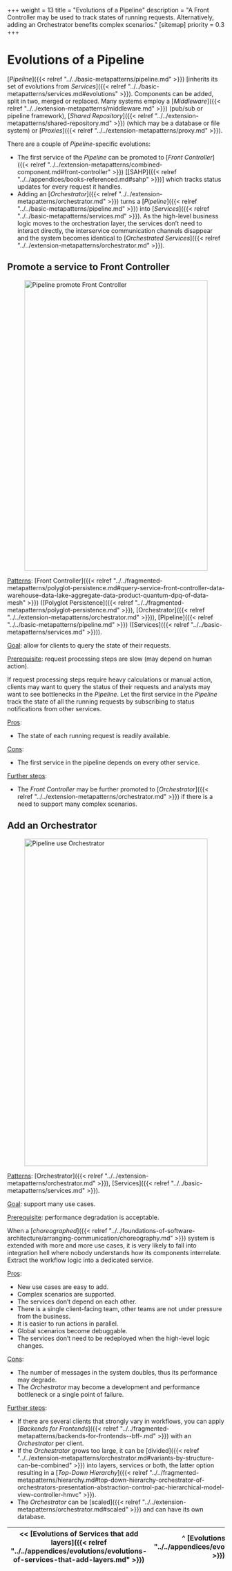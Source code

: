 +++
weight = 13
title = "Evolutions of a Pipeline"
description = "A Front Controller may be used to track states of running requests. Alternatively, adding an Orchestrator benefits complex scenarios."
[sitemap]
  priority = 0.3
+++

# Evolutions of a Pipeline

[*Pipeline*]({{< relref "../../basic-metapatterns/pipeline.md" >}}) [inherits its set of evolutions from *Services*]({{< relref "../../basic-metapatterns/services.md#evolutions" >}})\. Components can be added, split in two, merged or replaced\. Many systems employ a [*Middleware*]({{< relref "../../extension-metapatterns/middleware.md" >}}) \(pub/sub or pipeline framework\), [*Shared Repository*]({{< relref "../../extension-metapatterns/shared-repository.md" >}}) \(which may be a database or file system\) or [*Proxies*]({{< relref "../../extension-metapatterns/proxy.md" >}})\.

There are a couple of *Pipeline*\-specific evolutions:

- The first service of the *Pipeline* can be promoted to [*Front Controller*]({{< relref "../../extension-metapatterns/combined-component.md#front-controller" >}}) \[[SAHP]({{< relref "../../appendices/books-referenced.md#sahp" >}})\] which tracks status updates for every request it handles\.
- Adding an [*Orchestrator*]({{< relref "../../extension-metapatterns/orchestrator.md" >}}) turns a [*Pipeline*]({{< relref "../../basic-metapatterns/pipeline.md" >}}) into [*Services*]({{< relref "../../basic-metapatterns/services.md" >}})\. As the high\-level business logic moves to the orchestration layer, the services don’t need to interact directly, the interservice communication channels disappear and the system becomes identical to [*Orchestrated Services*]({{< relref "../../extension-metapatterns/orchestrator.md" >}})\.


## Promote a service to Front Controller

<figure>
<a href="/diagrams/Evolutions/Services/Pipeline%20promote%20Front%20Controller.png" style="outline:none">
<img src="/diagrams/Evolutions/Services/Pipeline%20promote%20Front%20Controller.png" alt="Pipeline promote Front Controller" width="2424" height="673" style="width:100%"/>
</a>
</figure>

<ins>Patterns</ins>: [Front Controller]({{< relref "../../fragmented-metapatterns/polyglot-persistence.md#query-service-front-controller-data-warehouse-data-lake-aggregate-data-product-quantum-dpq-of-data-mesh" >}}) \([Polyglot Persistence]({{< relref "../../fragmented-metapatterns/polyglot-persistence.md" >}}), [Orchestrator]({{< relref "../../extension-metapatterns/orchestrator.md" >}})\), [Pipeline]({{< relref "../../basic-metapatterns/pipeline.md" >}}) \([Services]({{< relref "../../basic-metapatterns/services.md" >}})\)\.

<ins>Goal</ins>: allow for clients to query the state of their requests\.

<ins>Prerequisite</ins>: request processing steps are slow \(may depend on human action\)\.

If request processing steps require heavy calculations or manual action, clients may want to query the status of their requests and analysts may want to see bottlenecks in the *Pipeline*\. Let the first service in the *Pipeline* track the state of all the running requests by subscribing to status notifications from other services\.

<ins>Pros</ins>: 

- The state of each running request is readily available\.


<ins>Cons</ins>: 

- The first service in the pipeline depends on every other service\.


<ins>Further steps</ins>:

- The *Front Controller* may be further promoted to [*Orchestrator*]({{< relref "../../extension-metapatterns/orchestrator.md" >}}) if there is a need to support many complex scenarios\.


## Add an Orchestrator

<figure>
<a href="/diagrams/Evolutions/Services/Pipeline%20use%20Orchestrator.png" style="outline:none">
<img src="/diagrams/Evolutions/Services/Pipeline%20use%20Orchestrator.png" alt="Pipeline use Orchestrator" width="2456" height="758" style="width:100%"/>
</a>
</figure>

<ins>Patterns</ins>: [Orchestrator]({{< relref "../../extension-metapatterns/orchestrator.md" >}}), [Services]({{< relref "../../basic-metapatterns/services.md" >}})\.

<ins>Goal</ins>: support many use cases\.

<ins>Prerequisite</ins>: performance degradation is acceptable\.

When a [*choreographed*]({{< relref "../../foundations-of-software-architecture/arranging-communication/choreography.md" >}}) system is extended with more and more use cases, it is very likely to fall into integration hell where nobody understands how its components interrelate\. Extract the workflow logic into a dedicated service\.

<ins>Pros</ins>: 

- New use cases are easy to add\.
- Complex scenarios are supported\.
- The services don’t depend on each other\.
- There is a single client\-facing team, other teams are not under pressure from the business\.
- It is easier to run actions in parallel\.
- Global scenarios become debuggable\.
- The services don’t need to be redeployed when the high\-level logic changes\.


<ins>Cons</ins>: 

- The number of messages in the system doubles, thus its performance may degrade\.
- The *Orchestrator* may become a development and performance bottleneck or a single point of failure\.


<ins>Further steps</ins>:

- If there are several clients that strongly vary in workflows, you can apply [*Backends for Frontends*]({{< relref "../../fragmented-metapatterns/backends-for-frontends--bff-.md" >}}) with an *Orchestrator* per client\.
- If the *Orchestrator* grows too large, it can be [divided]({{< relref "../../extension-metapatterns/orchestrator.md#variants-by-structure-can-be-combined" >}}) into layers, services or both, the latter option resulting in a [*Top\-Down Hierarchy*]({{< relref "../../fragmented-metapatterns/hierarchy.md#top-down-hierarchy-orchestrator-of-orchestrators-presentation-abstraction-control-pac-hierarchical-model-view-controller-hmvc" >}})\.
- The *Orchestrator* can be [scaled]({{< relref "../../extension-metapatterns/orchestrator.md#scaled" >}}) and can have its own database\.


<nav>

| \<\< [Evolutions of Services that add layers]({{< relref "../../appendices/evolutions/evolutions-of-services-that-add-layers.md" >}}) | ^ [Evolutions]({{< relref "../../appendices/evolutions/_index.md" >}}) ^ | [Evolutions of a Middleware]({{< relref "../../appendices/evolutions/evolutions-of-a-middleware.md" >}}) \>\> |
| --- | --- | --- |

</nav>
